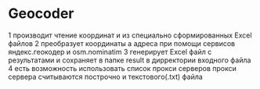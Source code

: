 # Geocoder
1 производит чтение координат и из специально сформированных Excel файлов
2 преобразует координаты а адреса при помощи сервисов яндекс.геокодер и osm.nominatim
3 генерирует Excel файл с результатами и сохраняет в папке result в дирректории входного файла
4 есть возможность использовать список прокси серверов
  прокси сервера считываются построчно и текстового(.txt) файла
